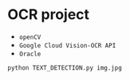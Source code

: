 # OCR project

* `openCV`
* `Google Cloud Vision-OCR API`
* `Oracle`


`python TEXT_DETECTION.py img.jpg`
